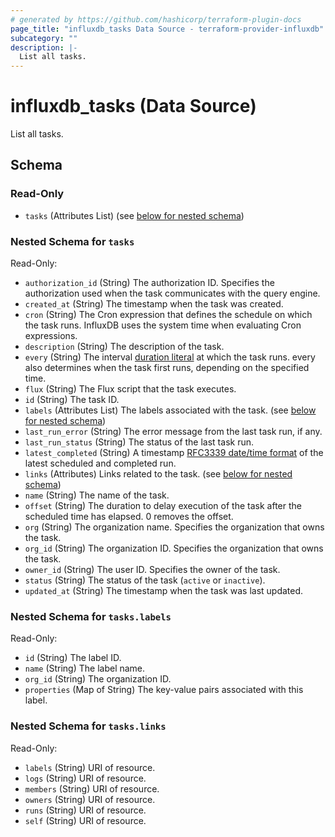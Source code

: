 ```yaml
---
# generated by https://github.com/hashicorp/terraform-plugin-docs
page_title: "influxdb_tasks Data Source - terraform-provider-influxdb"
subcategory: ""
description: |-
  List all tasks.
---
```


# influxdb_tasks (Data Source)

List all tasks.



<!-- schema generated by tfplugindocs -->
## Schema

### Read-Only

- `tasks` (Attributes List) (see [below for nested schema](#nestedatt--tasks))

<a id="nestedatt--tasks"></a>
### Nested Schema for `tasks`

Read-Only:

- `authorization_id` (String) The authorization ID. Specifies the authorization used when the task communicates with the query engine.
- `created_at` (String) The timestamp when the task was created.
- `cron` (String) The Cron expression that defines the schedule on which the task runs. InfluxDB uses the system time when evaluating Cron expressions.
- `description` (String) The description of the task.
- `every` (String) The interval [duration literal](https://docs.influxdata.com/influxdb/v2/reference/glossary/#rfc3339-timestamp) at which the task runs. every also determines when the task first runs, depending on the specified time.
- `flux` (String) The Flux script that the task executes.
- `id` (String) The task ID.
- `labels` (Attributes List) The labels associated with the task. (see [below for nested schema](#nestedatt--tasks--labels))
- `last_run_error` (String) The error message from the last task run, if any.
- `last_run_status` (String) The status of the last task run.
- `latest_completed` (String) A timestamp [RFC3339 date/time format](https://docs.influxdata.com/influxdb/v2/reference/glossary/#rfc3339-timestamp) of the latest scheduled and completed run.
- `links` (Attributes) Links related to the task. (see [below for nested schema](#nestedatt--tasks--links))
- `name` (String) The name of the task.
- `offset` (String) The duration to delay execution of the task after the scheduled time has elapsed. 0 removes the offset.
- `org` (String) The organization name. Specifies the organization that owns the task.
- `org_id` (String) The organization ID. Specifies the organization that owns the task.
- `owner_id` (String) The user ID. Specifies the owner of the task.
- `status` (String) The status of the task (`active` or `inactive`).
- `updated_at` (String) The timestamp when the task was last updated.

<a id="nestedatt--tasks--labels"></a>
### Nested Schema for `tasks.labels`

Read-Only:

- `id` (String) The label ID.
- `name` (String) The label name.
- `org_id` (String) The organization ID.
- `properties` (Map of String) The key-value pairs associated with this label.


<a id="nestedatt--tasks--links"></a>
### Nested Schema for `tasks.links`

Read-Only:

- `labels` (String) URI of resource.
- `logs` (String) URI of resource.
- `members` (String) URI of resource.
- `owners` (String) URI of resource.
- `runs` (String) URI of resource.
- `self` (String) URI of resource.
